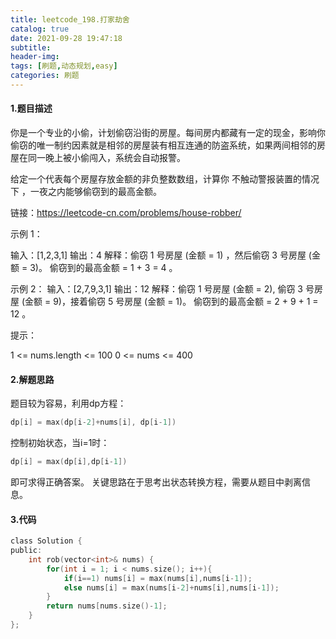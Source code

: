 ```yaml
---
title: leetcode_198.打家劫舍
catalog: true
date: 2021-09-28 19:47:18
subtitle:
header-img:
tags: [刷题,动态规划,easy]
categories: 刷题
---
```


#### 1.题目描述
你是一个专业的小偷，计划偷窃沿街的房屋。每间房内都藏有一定的现金，影响你偷窃的唯一制约因素就是相邻的房屋装有相互连通的防盗系统，如果两间相邻的房屋在同一晚上被小偷闯入，系统会自动报警。

给定一个代表每个房屋存放金额的非负整数数组，计算你 不触动警报装置的情况下 ，一夜之内能够偷窃到的最高金额。

链接：https://leetcode-cn.com/problems/house-robber/

示例 1：

输入：[1,2,3,1]
输出：4
解释：偷窃 1 号房屋 (金额 = 1) ，然后偷窃 3 号房屋 (金额 = 3)。
     偷窃到的最高金额 = 1 + 3 = 4 。

示例 2：
输入：[2,7,9,3,1]
输出：12
解释：偷窃 1 号房屋 (金额 = 2), 偷窃 3 号房屋 (金额 = 9)，接着偷窃 5 号房屋 (金额 = 1)。
     偷窃到的最高金额 = 2 + 9 + 1 = 12 。


提示：

1 <= nums.length <= 100
0 <= nums <= 400

#### 2.解题思路
题目较为容易，利用dp方程：
```c
dp[i] = max(dp[i-2]+nums[i], dp[i-1])
```
控制初始状态，当i=1时：
```c
dp[i] = max(dp[i],dp[i-1])
```
即可求得正确答案。
关键思路在于思考出状态转换方程，需要从题目中剥离信息。

#### 3.代码
```c
class Solution {
public:
    int rob(vector<int>& nums) {
        for(int i = 1; i < nums.size(); i++){
            if(i==1) nums[i] = max(nums[i],nums[i-1]);
            else nums[i] = max(nums[i-2]+nums[i],nums[i-1]);
        }
        return nums[nums.size()-1];
    }
};
```
